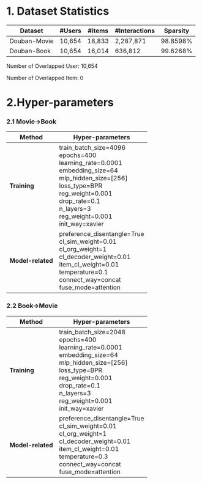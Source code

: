 # 1. Dataset Statistics
| Dataset      | #Users | #items | #Interactions | Sparsity |
|--------------|--------|--------|---------------|----------|
| Douban-Movie | 10,654 | 18,833 | 2,287,871     | 98.8598% |
| Douban-Book  | 10,654 | 16,014 | 636,812       | 99.6268% |

Number of Overlapped User: 10,654

Number of Overlapped Item: 0


# 2.Hyper-parameters
### 2.1 Movie→Book
| Method            | Hyper-parameters                                                                                                                                                                                                               |
|-------------------|--------------------------------------------------------------------------------------------------------------------------------------------------------------------------------------------------------------------------------|
| **Training**      | train_batch_size=4096<br/>epochs=400<br/>learning_rate=0.0001<br/>embedding_size=64<br/>mlp_hidden_size=[256]<br/>loss_type=BPR<br/>reg_weight=0.001<br/>drop_rate=0.1<br/>n_layers=3<br/>reg_weight=0.001<br/>init_way=xavier |
| **Model-related** | preference_disentangle=True<br/>cl_sim_weight=0.01<br/>cl_org_weight=1<br/>cl_decoder_weight=0.01<br/>item_cl_weight=0.01<br/>temperature=0.1<br/>connect_way=concat<br/>fuse_mode=attention                                   |

### 2.2 Book→Movie
| Method            | Hyper-parameters                                                                                                                                                                                                               |
|-------------------|--------------------------------------------------------------------------------------------------------------------------------------------------------------------------------------------------------------------------------|
| **Training**      | train_batch_size=2048<br/>epochs=400<br/>learning_rate=0.0001<br/>embedding_size=64<br/>mlp_hidden_size=[256]<br/>loss_type=BPR<br/>reg_weight=0.001<br/>drop_rate=0.1<br/>n_layers=3<br/>reg_weight=0.001<br/>init_way=xavier |
| **Model-related** | preference_disentangle=True<br/>cl_sim_weight=0.01<br/>cl_org_weight=1<br/>cl_decoder_weight=0.01<br/>item_cl_weight=0.01<br/>temperature=0.3<br/>connect_way=concat<br/>fuse_mode=attention                                   |
